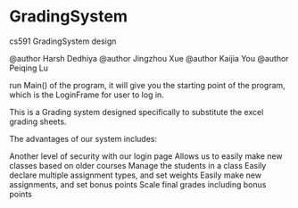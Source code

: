 # GradingSystem
cs591 GradingSystem design

@author Harsh Dedhiya
@author Jingzhou Xue
@author Kaijia You
@author Peiqing Lu

run Main() of the program, it will give you the starting point of the program, which is the LoginFrame for user to log in.



This is a Grading system designed specifically to substitute the excel grading sheets.

The advantages of our system includes:

  Another level of security with our login page
  Allows us to easily make new classes based on older courses
  Manage the students in a class
  Easily declare multiple assignment types, and set weights
  Easily make new assignments, and set bonus points
  Scale final grades including bonus points
  

